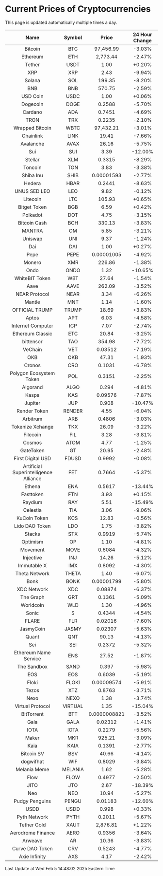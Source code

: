 # Current Prices of Cryptocurrencies
This page is updated automatically multiple times a day.

| Name | Symbol | Price | 24 Hour Change |
| :---: |:---:| :---: | :---: |
| Bitcoin | BTC | 97,456.99 | -3.03% |
| Ethereum | ETH | 2,773.44 | -2.47% |
| Tether | USDT | 1.00 | +0.20% |
| XRP | XRP | 2.43 | -9.94% |
| Solana | SOL | 199.35 | -8.20% |
| BNB | BNB | 570.75 | -2.59% |
| USD Coin | USDC | 1.00 | +0.06% |
| Dogecoin | DOGE | 0.2588 | -5.70% |
| Cardano | ADA | 0.7451 | -4.69% |
| TRON | TRX | 0.2235 | -2.10% |
| Wrapped Bitcoin | WBTC | 97,432.21 | -3.01% |
| Chainlink | LINK | 19.41 | -7.66% |
| Avalanche | AVAX | 26.16 | -5.75% |
| Sui | SUI | 3.39 | -12.00% |
| Stellar | XLM | 0.3315 | -8.29% |
| Toncoin | TON | 3.83 | -3.38% |
| Shiba Inu | SHIB | 0.00001593 | -2.77% |
| Hedera | HBAR | 0.2441 | -8.63% |
| UNUS SED LEO | LEO | 9.82 | -0.12% |
| Litecoin | LTC | 105.93 | +0.65% |
| Bitget Token | BGB | 6.59 | +0.42% |
| Polkadot | DOT | 4.75 | -3.15% |
| Bitcoin Cash | BCH | 330.13 | -3.83% |
| MANTRA | OM | 5.85 | -3.21% |
| Uniswap | UNI | 9.37 | -1.24% |
| Dai | DAI | 1.00 | +0.27% |
| Pepe | PEPE | 0.00001005 | -4.92% |
| Monero | XMR | 226.86 | -1.38% |
| Ondo | ONDO | 1.32 | -10.65% |
| WhiteBIT Token | WBT | 27.64 | -1.54% |
| Aave | AAVE | 262.09 | -3.52% |
| NEAR Protocol | NEAR | 3.34 | -6.26% |
| Mantle | MNT | 1.14 | -1.60% |
| OFFICIAL TRUMP | TRUMP | 18.69 | +3.83% |
| Aptos | APT | 6.03 | -4.58% |
| Internet Computer | ICP | 7.07 | -2.74% |
| Ethereum Classic | ETC | 20.84 | -3.25% |
| bittensor | TAO | 354.98 | -7.72% |
| VeChain | VET | 0.03512 | -7.19% |
| OKB | OKB | 47.31 | -1.93% |
| Cronos | CRO | 0.1031 | -6.78% |
| Polygon Ecosystem Token | POL | 0.3151 | -2.25% |
| Algorand | ALGO | 0.294 | -4.81% |
| Kaspa | KAS | 0.09576 | -7.87% |
| Jupiter | JUP | 0.908 | -10.47% |
| Render Token | RENDER | 4.55 | -6.04% |
| Arbitrum | ARB | 0.4806 | -3.03% |
| Tokenize Xchange | TKX | 26.09 | -3.22% |
| Filecoin | FIL | 3.28 | -3.81% |
| Cosmos | ATOM | 4.77 | -1.25% |
| GateToken | GT | 20.95 | -2.48% |
| First Digital USD | FDUSD | 0.9992 | -0.08% |
| Artificial Superintelligence Alliance | FET | 0.7664 | -5.37% |
| Ethena | ENA | 0.5617 | -13.44% |
| Fasttoken | FTN | 3.93 | +0.15% |
| Raydium | RAY | 5.51 | -15.49% |
| Celestia | TIA | 3.06 | -9.06% |
| KuCoin Token | KCS | 12.83 | -0.56% |
| Lido DAO Token | LDO | 1.75 | -3.82% |
| Stacks | STX | 0.9919 | -5.74% |
| Optimism | OP | 1.10 | -4.81% |
| Movement | MOVE | 0.6084 | -4.32% |
| Injective | INJ | 14.26 | -5.12% |
| Immutable X | IMX | 0.8092 | -4.30% |
| Theta Network | THETA | 1.40 | -6.07% |
| Bonk | BONK | 0.00001799 | -5.80% |
| XDC Network | XDC | 0.08874 | -6.37% |
| The Graph | GRT | 0.1361 | -5.09% |
| Worldcoin | WLD | 1.30 | -4.96% |
| Sonic | S | 0.4344 | -4.54% |
| FLARE | FLR | 0.02016 | -7.60% |
| JasmyCoin | JASMY | 0.02307 | -5.63% |
| Quant | QNT | 90.13 | -4.13% |
| Sei | SEI | 0.2372 | -5.32% |
| Ethereum Name Service | ENS | 27.52 | -1.87% |
| The Sandbox | SAND | 0.397 | -5.98% |
| EOS | EOS | 0.6039 | -5.19% |
| Floki | FLOKI | 0.00009574 | -5.91% |
| Tezos | XTZ | 0.8763 | -3.71% |
| Nexo | NEXO | 1.38 | -3.74% |
| Virtual Protocol | VIRTUAL | 1.35 | -15.04% |
| BitTorrent | BTT | 0.0000008821 | -3.52% |
| Gala | GALA | 0.02312 | -1.41% |
| IOTA | IOTA | 0.2279 | -5.56% |
| Maker | MKR | 925.21 | -3.09% |
| Kaia | KAIA | 0.1391 | -2.77% |
| Bitcoin SV | BSV | 40.66 | -4.14% |
| dogwifhat | WIF | 0.8029 | -3.84% |
| Melania Meme | MELANIA | 1.62 | -5.28% |
| Flow | FLOW | 0.4977 | -2.50% |
| JITO | JTO | 2.67 | -18.39% |
| Neo | NEO | 10.94 | -5.27% |
| Pudgy Penguins | PENGU | 0.01183 | -12.60% |
| USDD | USDD | 0.998 | +0.33% |
| Pyth Network | PYTH | 0.2011 | -5.67% |
| Tether Gold | XAUT | 2,876.81 | +1.22% |
| Aerodrome Finance | AERO | 0.9356 | -3.64% |
| Arweave | AR | 10.36 | -3.83% |
| Curve DAO Token | CRV | 0.5243 | -4.77% |
| Axie Infinity | AXS | 4.17 | -2.42% |

Last Update at Wed Feb  5 14:48:02 2025 Eastern Time